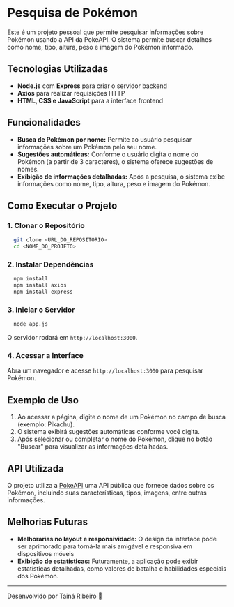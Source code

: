 # Pesquisa de Pokémon

Este é um projeto pessoal que permite pesquisar informações sobre Pokémon usando a API da PokeAPI. O sistema permite buscar detalhes como nome, tipo, altura, peso e imagem do Pokémon informado.

## Tecnologias Utilizadas
- **Node.js** com **Express** para criar o servidor backend
- **Axios** para realizar requisições HTTP
- **HTML, CSS e JavaScript** para a interface frontend

## Funcionalidades
- **Busca de Pokémon por nome:** Permite ao usuário pesquisar informações sobre um Pokémon pelo seu nome.
- **Sugestões automáticas:** Conforme o usuário digita o nome do Pokémon (a partir de 3 caracteres), o sistema oferece sugestões de nomes.
- **Exibição de informações detalhadas:** Após a pesquisa, o sistema exibe informações como nome, tipo, altura, peso e imagem do Pokémon.

## Como Executar o Projeto

### 1. Clonar o Repositório
```bash
  git clone <URL_DO_REPOSITORIO>
  cd <NOME_DO_PROJETO>
```

### 2. Instalar Dependências
```bash
  npm install
  npm install axios
  npm install express
```

### 3. Iniciar o Servidor
```bash
  node app.js
```
O servidor rodará em `http://localhost:3000`.

### 4. Acessar a Interface
Abra um navegador e acesse `http://localhost:3000` para pesquisar Pokémon.

## Exemplo de Uso
1. Ao acessar a página, digite o nome de um Pokémon no campo de busca (exemplo: Pikachu).
2. O sistema exibirá sugestões automáticas conforme você digita.
3. Após selecionar ou completar o nome do Pokémon, clique no botão "Buscar" para visualizar as informações detalhadas.

## API Utilizada
O projeto utiliza a [PokeAPI](https://pokeapi.co/) uma API pública que fornece dados sobre os Pokémon, incluindo suas características, tipos, imagens, entre outras informações.

## Melhorias Futuras
- **Melhorarias no layout e responsividade:** O design da interface pode ser aprimorado para torná-la mais amigável e responsiva em dispositivos móveis
- **Exibição de estatísticas:** Futuramente, a aplicação pode exibir estatísticas detalhadas, como valores de batalha e habilidades especiais dos Pokémon.

---
Desenvolvido por Tainá Ribeiro 🚀

